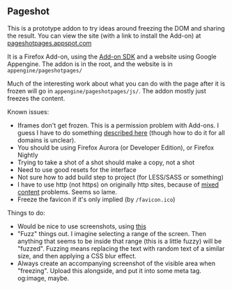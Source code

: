 ## Pageshot

This is a prototype addon to try ideas around freezing the DOM and sharing the result.  You can view the site (with a link to install the Add-on) at [pageshotpages.appspot.com](https://pageshotpages.appspot.com)

It is a Firefox Add-on, using the [Add-on SDK](https://developer.mozilla.org/en-US/Add-ons/SDK) and a website using Google Appengine.  The addon is in the root, and the website is in `appengine/pageshotpages/`

Much of the interesting work about what you can do with the page after it is frozen will go in `appengine/pageshotpages/js/`.  The addon mostly just freezes the content.

Known issues:

- Iframes don't get frozen.  This is a permission problem with Add-ons.  I guess I have to do something [described here](https://developer.mozilla.org/en-US/Add-ons/SDK/Guides/Content_Scripts/Cross_Domain_Content_Scripts) (though how to do it for all domains is unclear).
- You should be using Firefox Aurora (or Developer Edition), or Firefox Nightly
- Trying to take a shot of a shot should make a copy, not a shot
- Need to use good resets for the interface
- Not sure how to add build step to project (for LESS/SASS or something)
- I have to use http (not https) on originally http sites, because of [mixed content](https://developer.mozilla.org/en-US/docs/Security/MixedContent) problems.  Seems so lame.
- Freeze the favicon if it's only implied (by `/favicon.ico`)

Things to do:
- Would be nice to use screenshots, using [this](http://stackoverflow.com/questions/25332458/firefox-addon-api-for-taking-screenshot)
- "Fuzz" things out.  I imagine selecting a range of the screen.  Then anything that seems to be inside that range (this is a little fuzzy) will be "fuzzed".  Fuzzing means replacing the text with random text of a similar size, and then applying a CSS blur effect.
- Always create an accompanying screenshot of the visible area when "freezing".  Upload this alongside, and put it into some meta tag. og:image, maybe.
